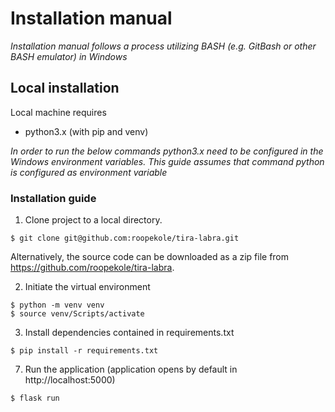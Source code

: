 # Installation manual

_Installation manual follows a process utilizing BASH (e.g. GitBash or other BASH emulator) in Windows_ 

## Local installation

Local machine requires 

- python3.x (with pip and venv)

_In order to run the below commands python3.x need to be configured in the Windows environment variables. This guide assumes that command python is configured as environment variable_

### Installation guide

1. Clone project to a local directory.

```
$ git clone git@github.com:roopekole/tira-labra.git
```

Alternatively, the source code can be downloaded as a zip file from https://github.com/roopekole/tira-labra.

2. Initiate the virtual environment
```
$ python -m venv venv
$ source venv/Scripts/activate
```

3. Install dependencies contained in requirements.txt

```
$ pip install -r requirements.txt
```

7. Run the application (application opens by default in http://localhost:5000)
```
$ flask run
```